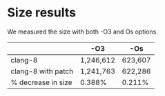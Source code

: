 # Size results

We measured the size with both -O3 and Os options. 

|  | -O3 | -Os | 
|------|------|-----|
|clang-8 |1,246,612|623,607|
|clang-8 with patch|1,241,763|622,286|
|% decrease in size|0.388%|0.211%|
